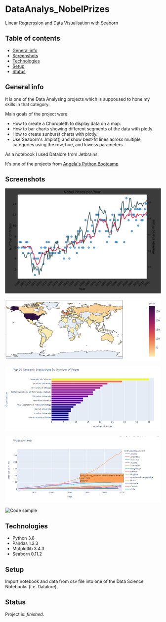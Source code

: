 # DataAnalys_NobelPrizes
Linear Regrerssion and Data Visualisation with Seaborn

## Table of contents
* [General info](#general-info)
* [Screenshots](#screenshots)
* [Technologies](#technologies)
* [Setup](#setup)
* [Status](#status)

## General info
It is one of the Data Analysing projects which is suppoused to hone my skills in that category.

Main goals of the project were:
* How to create a Choropleth to display data on a map.
* How to bar charts showing different segments of the data with plotly.
* How to create sunburst charts with plotly.
* Use Seaborn's .lmplot() and show best-fit lines across multiple categories using the row, hue, and lowess parameters.

As a notebook I used Datalore from Jetbrains.

It's one of the projects from [Angela's Python Bootcamp](https://www.udemy.com/course/100-days-of-code/)

## Screenshots
![Code sample](./Screenshots/data_1.png)

![Code sample](./Screenshots/data_2.png)

![Code sample](./Screenshots/data_3.png)

![Code sample](./Screenshots/data_4.png)

![Code sample](./Screenshots/data_5.gif)

## Technologies
* Python 3.8
* Pandas 1.3.3
* Matplotlib 3.4.3
* Seaborn 0.11.2

## Setup
Import notebook and data from csv file into one of the Data Science Notebooks (f.e. Datalore).

## Status
Project is: _finished_.
